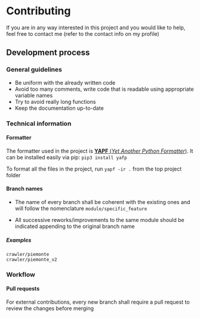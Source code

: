 # Contributing

If you are in any way interested in this project and you would like to help, feel free to contact me (refer to the contact info on my profile)

## Development process

### General guidelines

* Be uniform with the already written code
* Avoid too many comments, write code that is readable using appropriate variable names
* Try to avoid really long functions
* Keep the documentation up-to-date

### Technical information

#### Formatter

The formatter used in the project is [**YAPF** (*Yet Another Python Formatter*)](https://github.com/google/yapf). It can be installed easily via pip: `pip3 install yafp`

To format all the files in the project, run `yapf -ir .` from the top project folder

#### Branch names

* The name of every branch shall be coherent with the existing ones and will follow the nomenclature `module/specific_feature`

* All successive reworks/improvements to the same module should be indicated appending to the original branch name

##### Examples

```
crawler/piemonte
crawler/piemonte_v2
```

### Workflow

#### Pull requests

For external contributions, every new branch shall require a pull request to review the changes before merging
